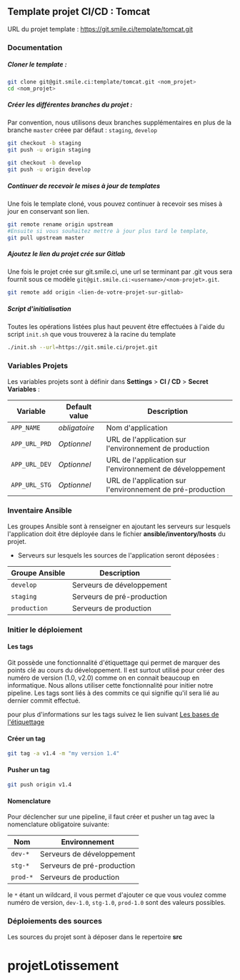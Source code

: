 ## Template projet CI/CD : Tomcat

URL du projet template : https://git.smile.ci/template/tomcat.git

### Documentation

##### Cloner le template :

```bash
git clone git@git.smile.ci:template/tomcat.git <nom_projet>
cd <nom_projet>
```

##### Créer les différentes branches du projet :
Par convention, nous utilisons deux branches supplémentaires en plus de la branche `master` créee par défaut : `staging`, `develop`
```bash
git checkout -b staging
git push -u origin staging

git checkout -b develop
git push -u origin develop
```

##### Continuer de recevoir le mises à jour de templates
Une fois le template cloné, vous pouvez continuer à recevoir ses mises à jour en conservant son lien.
```bash
git remote rename origin upstream
#Ensuite si vous souhaitez mettre à jour plus tard le template,
git pull upstream master
```

##### Ajoutez le lien du projet crée sur Gitlab
Une fois le projet crée sur git.smile.ci, une url se terminant par .git vous sera fournit sous ce modèle `git@git.smile.ci:<username>/<nom-projet>.git`.

```bash
git remote add origin <lien-de-votre-projet-sur-gitlab>
```

##### Script d'initialisation
Toutes les opérations listées plus haut peuvent être effectuées à l'aide du script `init.sh` que vous trouverez à la racine du template
```bash
./init.sh --url=https://git.smile.ci/projet.git
```


### Variables Projets

Les variables projets sont à définir dans **Settings** > **CI / CD** > **Secret Variables** :

Variable | Default value | Description
---------|---------------|-----------------------
`APP_NAME` | _obligatoire_ | Nom d'application
`APP_URL_PRD` | _Optionnel_  | URL de l'application sur l'environnement de production
`APP_URL_DEV` | _Optionnel_ | URL de l'application sur l'environnement de développement
`APP_URL_STG` | _Optionnel_ | URL de l'application sur l'environnement de pré-production


### Inventaire Ansible

Les groupes Ansible sont à renseigner en ajoutant les serveurs sur lesquels l'application doit être déployée dans le fichier **ansible/inventory/hosts** du projet.

  * Serveurs sur lesquels les sources de l'application seront déposées :

Groupe Ansible | Description
---------------|--------------
`develop` | Serveurs de développement
`staging` | Serveurs de pré-production
`production` | Serveurs de production

### Initier le déploiement

#### Les tags
Git possède une fonctionnalité d'étiquettage qui permet de marquer des points clé au cours du développement. Il est surtout utilisé pour créer des numéro de version (1.0, v2.0) comme on en connait beaucoup en informatique. Nous allons utiliser cette fonctionnalité pour initier notre pipeline. Les tags sont liés à des commits ce qui signifie qu'il sera lié au dernier commit effectué.

pour plus d'informations sur les tags suivez le lien suivant [Les bases de l'étiquettage](https://git-scm.com/book/fr/v1/Les-bases-de-Git-%C3%89tiquetage)

#### Créer un tag 
```bash
git tag -a v1.4 -m "my version 1.4"
```

#### Pusher un tag 
```bash
git push origin v1.4
```
#### Nomenclature
Pour déclencher sur une pipeline, il faut créer et pusher un tag avec la nomenclature obligatoire suivante:

Nom | Environnement
---------------|--------------
`dev-*` | Serveurs de développement
`stg-*` | Serveurs de pré-production
`prod-*` | Serveurs de production

le `*` étant un wildcard, il vous permet d'ajouter ce que vous voulez comme numéro de version, `dev-1.0`, `stg-1.0`, `prod-1.0` sont des valeurs possibles.


### Déploiements des sources

Les sources du projet sont à déposer dans le repertoire **src**

# projetLotissement
